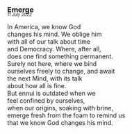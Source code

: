 ### Emerge
<p style="margin:0; margin-top: -1.25rem">
  <em>
    <small><small>11 July 2022</small></small>
  </em>
</p>

In America, we know God  
changes his mind. We oblige him  
with all of our talk about time  
and Democracy. Where, after all,  
does one find something permanent.  
Surely not here, where we bind  
ourselves freely to change, and await  
the next Mind, with its talk  
about how all is fine.  
But ennui is outdated when we  
feel confined by ourselves,  
when our origins, soaking with brine,  
emerge fresh from the foam to remind us  
that we know God changes his mind.  